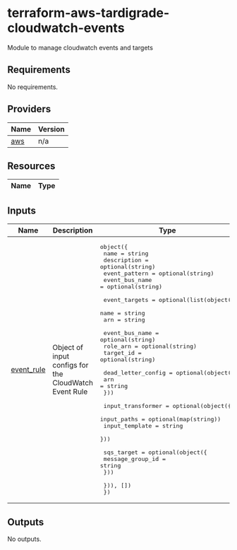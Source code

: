 # terraform-aws-tardigrade-cloudwatch-events
Module to manage cloudwatch events and targets


<!-- BEGIN TFDOCS -->
## Requirements

No requirements.

## Providers

| Name | Version |
|------|---------|
| <a name="provider_aws"></a> [aws](#provider\_aws) | n/a |

## Resources

| Name | Type |
|------|------|

## Inputs

| Name | Description | Type | Default | Required |
|------|-------------|------|---------|:--------:|
| <a name="input_event_rule"></a> [event\_rule](#input\_event\_rule) | Object of input configs for the CloudWatch Event Rule | <pre>object({<br>    name           = string<br>    description    = optional(string)<br>    event_pattern  = optional(string)<br>    event_bus_name = optional(string)<br><br>    event_targets = optional(list(object({<br>      name = string<br>      arn  = string<br><br>      event_bus_name = optional(string)<br>      role_arn       = optional(string)<br>      target_id      = optional(string)<br><br>      dead_letter_config = optional(object({<br>        arn = string<br>      }))<br><br>      input_transformer = optional(object({<br>        input_paths    = optional(map(string))<br>        input_template = string<br>      }))<br><br>      sqs_target = optional(object({<br>        message_group_id = string<br>      }))<br><br>    })), [])<br>  })</pre> | n/a | yes |

## Outputs

No outputs.

<!-- END TFDOCS -->
